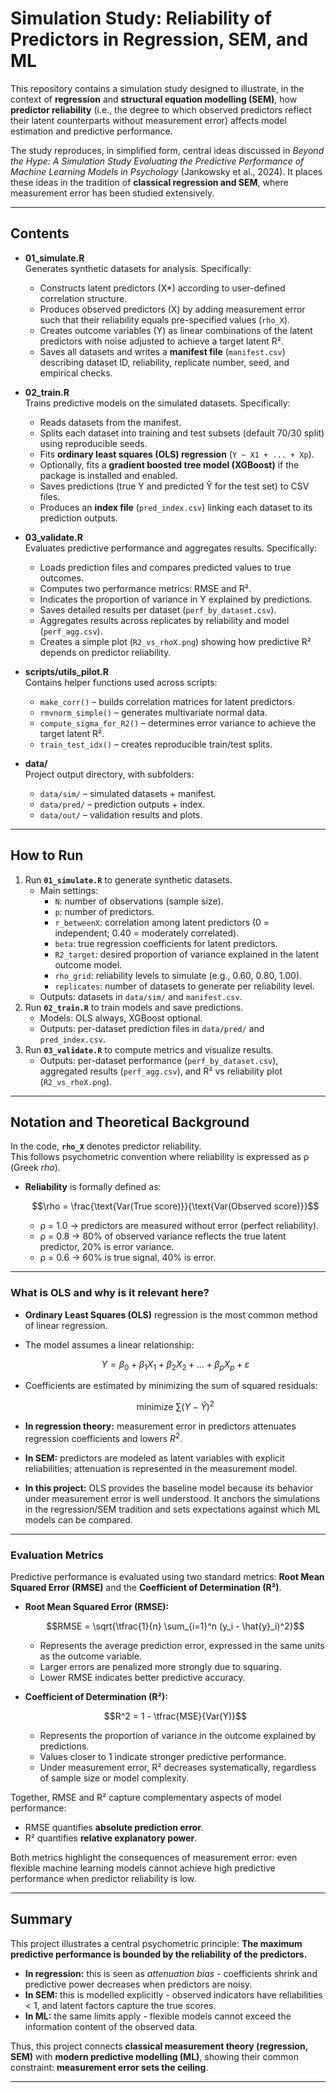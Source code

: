 # Simulation Study: Reliability of Predictors in Regression, SEM, and ML

This repository contains a simulation study designed to illustrate, in the context of **regression** and **structural equation modelling (SEM)**, how **predictor reliability** (i.e., the degree to which observed predictors reflect their latent counterparts without measurement error) affects model estimation and predictive performance.

The study reproduces, in simplified form, central ideas discussed in *Beyond the Hype: A Simulation Study Evaluating the Predictive Performance of Machine Learning Models in Psychology* (Jankowsky et al., 2024). It places these ideas in the tradition of **classical regression and SEM**, where measurement error has been studied extensively.

------------------------------------------------------------------------

## Contents

-   **01_simulate.R**\
    Generates synthetic datasets for analysis. Specifically:

    -   Constructs latent predictors (X\*) according to user-defined correlation structure.
    -   Produces observed predictors (X) by adding measurement error such that their reliability equals pre-specified values (`rho_X`).
    -   Creates outcome variables (Y) as linear combinations of the latent predictors with noise adjusted to achieve a target latent R².
    -   Saves all datasets and writes a **manifest file** (`manifest.csv`) describing dataset ID, reliability, replicate number, seed, and empirical checks.


-   **02_train.R**\
    Trains predictive models on the simulated datasets. Specifically:

    -   Reads datasets from the manifest.
    -   Splits each dataset into training and test subsets (default 70/30 split) using reproducible seeds.
    -   Fits **ordinary least squares (OLS) regression** (`Y ~ X1 + ... + Xp`).
    -   Optionally, fits a **gradient boosted tree model (XGBoost)** if the package is installed and enabled.
    -   Saves predictions (true Y and predicted Ŷ for the test set) to CSV files.
    -   Produces an **index file** (`pred_index.csv`) linking each dataset to its prediction outputs.


-   **03_validate.R**\
    Evaluates predictive performance and aggregates results. Specifically:

    -   Loads prediction files and compares predicted values to true outcomes.
    -   Computes two performance metrics: RMSE and R².
    -   Indicates the proportion of variance in Y explained by predictions.
    -   Saves detailed results per dataset (`perf_by_dataset.csv`).
    -   Aggregates results across replicates by reliability and model (`perf_agg.csv`).
    -   Creates a simple plot (`R2_vs_rhoX.png`) showing how predictive R² depends on predictor reliability.


-   **scripts/utils_pilot.R**\
    Contains helper functions used across scripts:

    -   `make_corr()` – builds correlation matrices for latent predictors.
    -   `rmvnorm_simple()` – generates multivariate normal data.
    -   `compute_sigma_for_R2()` – determines error variance to achieve the target latent R².
    -   `train_test_idx()` – creates reproducible train/test splits.


-   **data/**\
    Project output directory, with subfolders:

    -   `data/sim/` – simulated datasets + manifest.
    -   `data/pred/` – prediction outputs + index.
    -   `data/out/` – validation results and plots.

------------------------------------------------------------------------

## How to Run

1.  Run **`01_simulate.R`** to generate synthetic datasets.
    -   Main settings:
        -   `N`: number of observations (sample size).
        -   `p`: number of predictors.
        -   `r_betweenX`: correlation among latent predictors (0 = independent; 0.40 = moderately correlated).
        -   `beta`: true regression coefficients for latent predictors.
        -   `R2_target`: desired proportion of variance explained in the latent outcome model.
        -   `rho_grid`: reliability levels to simulate (e.g., 0.60, 0.80, 1.00).
        -   `replicates`: number of datasets to generate per reliability level.
    -   Outputs: datasets in `data/sim/` and `manifest.csv`.
2.  Run **`02_train.R`** to train models and save predictions.
    -   Models: OLS always, XGBoost optional.
    -   Outputs: per-dataset prediction files in `data/pred/` and `pred_index.csv`.
3.  Run **`03_validate.R`** to compute metrics and visualize results.
    -   Outputs: per-dataset performance (`perf_by_dataset.csv`), aggregated results (`perf_agg.csv`), and R² vs reliability plot (`R2_vs_rhoX.png`).

------------------------------------------------------------------------

## Notation and Theoretical Background

In the code, **`rho_X`** denotes predictor reliability.  
This follows psychometric convention where reliability is expressed as ρ (Greek *rho*).

- **Reliability** is formally defined as:  

  $$\rho = \frac{\text{Var(True score)}}{\text{Var(Observed score)}}$$  

  - ρ = 1.0 → predictors are measured without error (perfect reliability).  
  - ρ = 0.8 → 80% of observed variance reflects the true latent predictor, 20% is error variance.  
  - ρ = 0.6 → 60% is true signal, 40% is error.  

---

### What is OLS and why is it relevant here?

- **Ordinary Least Squares (OLS)** regression is the most common method of linear regression.  
- The model assumes a linear relationship:  

  $$Y = \beta_0 + \beta_1X_1 + \beta_2X_2 + \dots + \beta_pX_p + \varepsilon$$  

- Coefficients are estimated by minimizing the sum of squared residuals:  

  $$\text{minimize } \sum (Y - \hat{Y})^2$$  

- **In regression theory:** measurement error in predictors attenuates regression coefficients and lowers $R^2$.  
- **In SEM:** predictors are modeled as latent variables with explicit reliabilities; attenuation is represented in the measurement model.  
- **In this project:** OLS provides the baseline model because its behavior under measurement error is well understood. It anchors the simulations in the regression/SEM tradition and sets expectations against which ML models can be compared.  

---

### Evaluation Metrics

Predictive performance is evaluated using two standard metrics: **Root Mean Squared Error (RMSE)** and the **Coefficient of Determination (R²)**.  

- **Root Mean Squared Error (RMSE):**  

  $$RMSE = \sqrt{\tfrac{1}{n} \sum_{i=1}^n (y_i - \hat{y}_i)^2}$$  

  - Represents the average prediction error, expressed in the same units as the outcome variable.  
  - Larger errors are penalized more strongly due to squaring.  
  - Lower RMSE indicates better predictive accuracy.  

- **Coefficient of Determination (R²):**  

  $$R^2 = 1 - \tfrac{MSE}{Var(Y)}$$  

  - Represents the proportion of variance in the outcome explained by predictions.  
  - Values closer to 1 indicate stronger predictive performance.  
  - Under measurement error, R² decreases systematically, regardless of sample size or model complexity.  

Together, RMSE and R² capture complementary aspects of model performance:  
- RMSE quantifies **absolute prediction error**.  
- R² quantifies **relative explanatory power**.  

Both metrics highlight the consequences of measurement error: even flexible machine learning models cannot achieve high predictive performance when predictor reliability is low.


------------------------------------------------------------------------

## Summary

This project illustrates a central psychometric principle:
**The maximum predictive performance is bounded by the reliability of the predictors.**

-   **In regression:** this is seen as *attenuation bias* - coefficients shrink and predictive power decreases when predictors are noisy.
-   **In SEM:** this is modelled explicitly - observed indicators have reliabilities \< 1, and latent factors capture the true scores.
-   **In ML:** the same limits apply - flexible models cannot exceed the information content of the observed data.

Thus, this project connects **classical measurement theory (regression, SEM)** with **modern predictive modelling (ML)**, showing their common constraint: **measurement error sets the ceiling**.

------------------------------------------------------------------------
